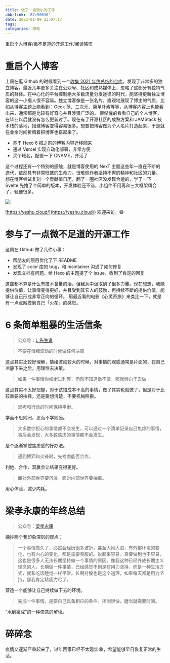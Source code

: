 ```yaml
---
title: 做了一点微小的工作
abbrlink: '87e90636'
date: 2022-01-09 23:07:17
tags:
categories: 随笔
---
```


重启个人博客/微不足道的开源工作/阅读感悟

<!-- more -->

# 重启个人博客
上周在逛 Github 的时候看到一个[收集 2021 年终总结的仓库](https://github.com/saveweb/review-2021)，发现了非常多的独立博客。最近几年更多关注在公众号、社区和成熟媒体上，忽略了这部分有独特气质的群体。在中心化的平台控制绝大多数流量分发途径的时代，能坚持更新独立博客的这一小撮人很不容易。独立博客像是一张名片，直观地展现了博主的气质，比如从博客主题上能看到：Geek 范、二次元、简单朴素等等，从博客内容上也能看出来，通常都是比较有好奇心并且涉猎广泛的。
很惭愧的看看自己的个人博客，在毕业以后就没有怎么更新过了。现在有了开源社区的成熟方案和 JAMStack 技术栈的落地，搭建博客变得容易很多。想要把博客做为个人名片打造起来，于是就在业余时间折腾着把博客也搭起来了。

- 基于 Hexo 6 把之前的博客内容迁移回来
- 通过 Vercel 实现自动化部署，非常方便
- 买个域名，配置一下 CNAME，齐活了

这个过程还有一个特别的感触，就是博客使用的 NexT 主题这些年一直在不断的迭代，依然具有非常旺盛的生命力。很敬佩作者坚持不懈的精神和社区的力量。
想在博客尝试复刻一个贡献值日历，翻了一圈社区没发现合适的，学了一下 Svelte 先撸了个简单的版本，开发体验还不错，小组件不用再和三大框架耦合了，轻便很多。

![](https://img.alicdn.com/imgextra/i2/O1CN016L2R471wKPajrsj2k_!!6000000006289-2-tps-680-254.png)

[https://yeshu.cloud/](https://yeshu.cloud/) 欢迎来访。😄

# 参与了一点微不足道的开源工作
这周在 Github 做了几件小事：

- 帮朋友的项目优化了下 README
- 发现了 color 库的 bug，和 maintainer 沟通了如何修复
- 发现文档有问题，给 Hexo 的主题提了个 issue，收到了肯定的回复

这些都不算是什么有技术含量的活，但我从中汲取到了很多力量。现在想想，我能提供价值，让事情变得更好，并且受到其它人的鼓励，再持续不断的提供价值，能够让自己形成非常正向的循环。
用最近看的电影《心灵奇旅》来类比一下，就是有一点点触摸到自己「火花」的感觉。

# 6 条简单粗暴的生活信条
> 公众号：[L 先生说](https://mp.weixin.qq.com/s/V8JX2mU9Vr_UNkjpUoyeNQ)

> 不要在情绪波动的时候做任何决策

这点其实比较好理解，情绪波动较大的时候，对事情的观感通常是片面的，在自己冷静下来之后，用理性去决策。
> 如果一件事情你权衡过利弊，仍然不知道做不做，那就倾向于去做

这点其实不太好把握，对于试错成本不高的事情，做了其实也就做了，但是对于比较重要的抉择，还是要想清楚，不要机械照搬。
> 思考和行动的时间保持平衡。

学而不思则罔，思而不学则殆。
> 大多数你担心的事情都不会发生，可以通过一个清单记录自己焦虑的事情，事后会发现，大多数焦虑的事情都不会发生。

是个逐渐掌控焦虑感的好办法。
> 遇到博弈和交锋时，先考虑能否合作。

利他、合作、双赢会让结果变得更好。
> 面对外部世界要沉浸，面对内部世界要抽离。

用心体验，减少内耗。

# 梁孝永康的年终总结
> 公众号：[梁孝永康](https://mp.weixin.qq.com/s/qqo6Mf4Jgj_NB8_u2Q4Vmg)

摘抄两个我印象深刻的观点：
> 一个事情做久了，必然会经历很多波折，甚至大风大浪，有外部环境的变化，也有内心的变化，都是需要克服的。说起来容易，真要做到也不容易，这也是很多人无法长期坚持做一个事情的原因。像我这种已经养成长期主义理念的人，长期做一件事情，已经感觉不到是在用力坚持，而是一种生活方式，就和吃饭睡觉一样平常。长期持股也是这个道理，如果每天都是用力坚持，那我肯定精疲力尽了。

营造一个能够让自己持续做下去的环境。
> 完成一件事情，是要自己具备相应的条件。挥剑很快，磨剑就需要时间。

”水到渠成“的一种侠意的解读。

# 碎碎念
疫情又逐渐严重起来了，过年回家已经不太现实😭，希望能够早日恢复正常的生活。
